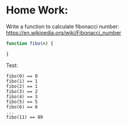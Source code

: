 # Home Work:
Write a function to calculate fibonacci number: https://en.wikipedia.org/wiki/Fibonacci_number

```JavaScript
function fibo(n) {

}
```
Test:
```
fibo(0) == 0
fibo(1) == 1
fibo(2) == 1
fibo(3) == 2
fibo(4) == 3
fibo(5) == 5
fibo(6) == 8
...
fibo(11) == 89
```